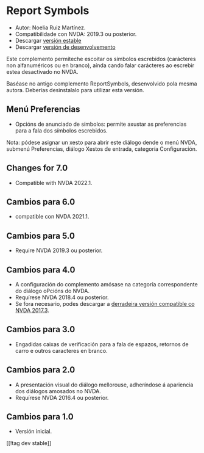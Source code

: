 # Report Symbols #
*	Autor: Noelia Ruiz Martínez.
*	Compatibilidade con NVDA: 2019.3 ou posterior.
*	Descargar [versión estable][1]
*	Descargar [versión de desenvolvemento][2]

Este complemento permíteche escoitar os símbolos escrebidos (carácteres non
alfanuméricos ou en branco), aínda cando falar carácteres ao escrebir  estea
desactivado no NVDA.

Baséase no antigo complemento ReportSymbols, desenvolvido pola mesma
autora. Deberías desinstalalo para utilizar esta versión.

## Menú Preferencias ##
*	Opcións de anunciado de símbolos: permite axustar as preferencias para a
  fala dos símbolos escrebidos.

Nota: pódese asignar un xesto para abrir este diálogo dende o menú NVDA,
submenú Preferencias, diálogo Xestos de entrada, categoría Configuración.

## Changes for 7.0
* Compatible with NVDA 2022.1.

## Cambios para 6.0
* compatible con NVDA 2021.1.

## Cambios para 5.0 ##
*	Require NVDA 2019.3 ou posterior.

## Cambios para 4.0 ##
* A configuración do complemento amósase na categoría correspondente do
  diálogo oPcións do NVDA.
* Requírese NVDA 2018.4 ou posterior.
* Se fora necesario, podes descargar a [derradeira versión compatible co
  NVDA 2017.3][3].

## Cambios para 3.0 ##
* Engadidas caixas de verificación para a fala de espazos, retornos de carro
  e outros caracteres en branco.

## Cambios para 2.0 ##
*	A presentación visual do diálogo mellorouse, adheríndose á apariencia dos
  diálogos amosados no NVDA.
*	Requírese NVDA 2016.4 ou posterior.

## Cambios para 1.0 ##
*	Versión inicial.

[[!tag dev stable]]

[1]: https://addons.nvda-project.org/files/get.php?file=rsy

[2]: https://addons.nvda-project.org/files/get.php?file=rsy-dev

[3]: https://addons.nvda-project.org/files/get.php?file=rsy-o
